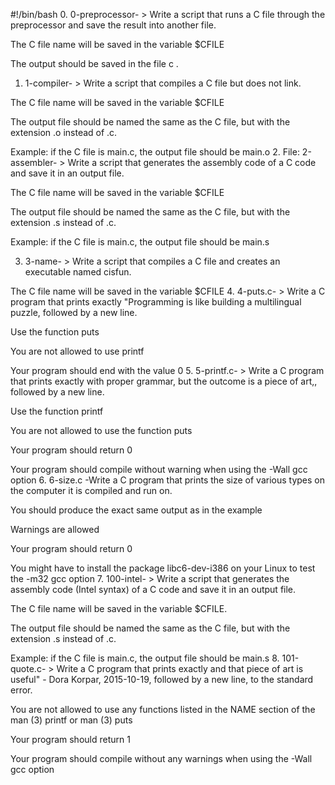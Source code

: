 #!/bin/bash
0. 0-preprocessor- > Write a script that runs a C file through the preprocessor and save the result into another file.



The C file name will be saved in the variable $CFILE

The output should be saved in the file c
.
1. 1-compiler- > Write a script that compiles a C file but does not link.



The C file name will be saved in the variable $CFILE

The output file should be named the same as the C file, but with the extension .o instead of .c.

Example: if the C file is main.c, the output file should be main.o
2. File: 2-assembler- > Write a script that generates the assembly code of a C code and save it in an output file.



The C file name will be saved in the variable $CFILE

The output file should be named the same as the C file, but with the extension .s instead of .c.

Example: if the C file is main.c, the output file should be main.s

3. 3-name- > Write a script that compiles a C file and creates an executable named cisfun.



The C file name will be saved in the variable $CFILE
4. 4-puts.c- > Write a C program that prints exactly "Programming is like building a multilingual puzzle, followed by a new line.



Use the function puts

You are not allowed to use printf

Your program should end with the value 0
5. 5-printf.c- > Write a C program that prints exactly with proper grammar, but the outcome is a piece of art,, followed by a new line.



Use the function printf

You are not allowed to use the function puts

Your program should return 0

Your program should compile without warning when using the -Wall gcc option
6. 6-size.c -Write a C program that prints the size of various types on the computer it is compiled and run on.



You should produce the exact same output as in the example

Warnings are allowed

Your program should return 0

You might have to install the package libc6-dev-i386 on your Linux to test the -m32 gcc option
7. 100-intel- > Write a script that generates the assembly code (Intel syntax) of a C code and save it in an output file.



The C file name will be saved in the variable $CFILE.

The output file should be named the same as the C file, but with the extension .s instead of .c.

Example: if the C file is main.c, the output file should be main.s
8. 101-quote.c- > Write a C program that prints exactly and that piece of art is useful" - Dora Korpar, 2015-10-19, followed by a new line, to the standard error.



You are not allowed to use any functions listed in the NAME section of the man (3) printf or man (3) puts

Your program should return 1

Your program should compile without any warnings when using the -Wall gcc option
